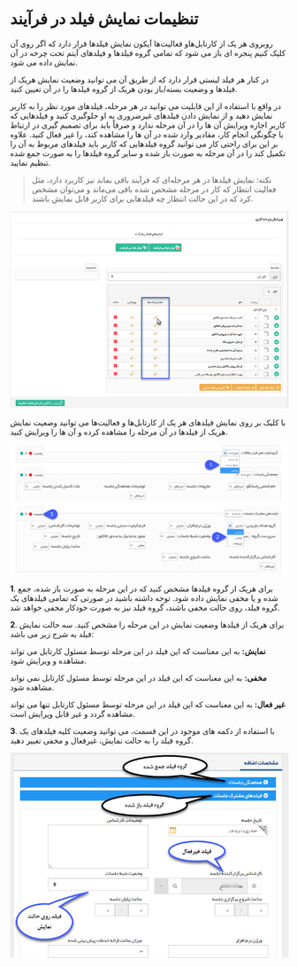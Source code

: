 #  تنظیمات نمایش فیلد در فرآیند 

 روبروی هر یک از کارتابل‌هاو فعالیت‌ها آیکون نمایش فیلدها قرار دارد که اگر روی آن کلیک کنیم پنجره ای باز می شود که تمامی گروه فیلدها و فیلدهای آیتم تحت چرخه در آن نمایش داده می شود.

در کنار هر فیلد لیستی قرار دارد که از طریق آن می توانید وضعیت نمایش هریک از فیلدها و وضعیت بسته/باز بودن هریک از گروه فیلدها را در آن تعیین کنید.

در واقع با استفاده از این قابلیت می توانید در هر مرحله، فیلدهای مورد نظر را به کاربر نمایش دهید و از نمایش دادن فیلدهای غیرضروری به او جلوگیری کنید و فیلدهایی که کاربر اجازه ویرایش آن ها را در آن مرحله ندارد و صرفاً باید برای تصمیم گیری در ارتباط با چگونگی انجام کار، مقادیر وارد شده در آن ها را مشاهده کند، را غیر فعال کنید. علاوه بر این برای راحتی کار می توانید گروه فیلدهایی که کاربر باید فیلدهای مربوط به آن را تکمیل کند را در آن مرحله به صورت باز شده و سایر گروه فیلدها را به صورت جمع شده تنظیم نمایید.

>   نکته: نمایش فیلدها در هر مرحله‌ای که فرآیند باقی بماند نیز کاربرد دارد، مثل فعالیت انتظار که کار در مرحله مشخص شده باقی می‌ماند و می‌توان مشخص کرد که در این حالت انتظار چه فیلدهایی برای کاربر قابل نمایش باشند.
    

![](Cardtable42.png)

با کلیک بر روی نمایش فیلدهای هر یک از کارتابل‌ها و فعالیت‌ها می توانید وضعیت نمایش هریک از فیلدها در آن مرحله را مشاهده کرده و آن ها را ویرایش کنید.

![](Cardtable43.png)

**1**. برای هریک از گروه فیلدها مشخص کنید که در این مرحله به صورت باز شده، جمع شده و یا مخفی نمایش داده شود. توجه داشته باشید در صورتی که تمامی فیلدهای یک گروه فیلد، روی حالت مخفی باشند، گروه فیلد نیز به صورت خودکار مخفی خواهد شد.

**2**. برای هریک از فیلدها وضعیت نمایش در این مرحله را مشخص کنید. سه حالت نمایش فیلد به شرح زیر می باشد:

**نمایش:** به این معناست که این فیلد در این مرحله توسط مسئول کارتابل می تواند مشاهده و ویرایش شود.

**مخفی:** به این معناست که این فیلد در این مرحله توسط مسئول کارتابل نمی تواند مشاهده شود.

**غیر فعال:** به این معناست که این فیلد در این مرحله توسط مسئول کارتابل تنها می تواند مشاهده گردد و غیر قابل ویرایش است.

**3**. با استفاده از دکمه های موجود در این قسمت، می توانید وضعیت کلیه فیلدهای یک گروه فیلد را به حالت نمایش، غیرفعال و مخفی تغییر دهید.

![](Cardtable44.png)